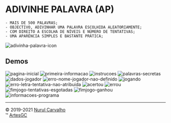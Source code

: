 # ADIVINHE PALAVRA (AP)

    - MAIS DE 500 PALAVRAS;
    - OBJECTIVO, ADIVINHAR UMA PALAVRA ESCOLHIDA ALEATORIAMENTE;
    - COM DIREITO A ESCOLHA DE NÍVEIS E NÚMERO DE TENTATIVAS;
    - UMA APARÊNCIA SIMPLES E BASTANTE PRÁTICA;

![adivinha-palavra-icon](img/adivinhapalavra-icon.png)

## Demos

![pagina-inicial](img/intro_processando.png)
![primeira-informacao](img/intro_info.png)
![instrucoes](img/instrucoes.png)
![palavras-secretas](img/palavras_secretas.png)
![dados-jogador](img/jogador.png)
![erro-nome-jogador-nao-definido](img/nome_jogador_nao_definido.png)
![jogando](img/jogando.png)
![erro-letra-tentativa-nao-atribuida](img/tentativa_nao_atribuida.png)
![acertou](img/acertou.png)
![errou](img/errou.png)
![fimjogo-tentativas-esgotadas](img/tentativas_esgotadas.png)
![fimjogo-ganhou](img/ganhou.png)
![informacoes-programa](img/sobre.png)

---

&copy; 2019-2021 [Nurul Carvalho](mailto:nuruldecarvalho@gmail.com) \
&trade; [ArtesGC](https://artesgc.home.blog)
